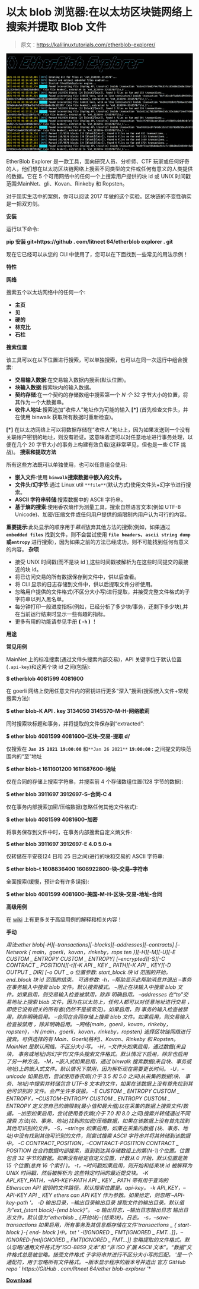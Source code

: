 # 以太 blob 浏览器:在以太坊区块链网络上搜索并提取 Blob 文件

> 原文：<https://kalilinuxtutorials.com/etherblob-explorer/>

[![Etherblob Explorer : Search And Extract Blob Files On The Ethereum Blockchain Network](img/b104e55dba3a569fa6d9ec52c4176052.png "Etherblob Explorer : Search And Extract Blob Files On The Ethereum Blockchain Network")](https://1.bp.blogspot.com/-o2v82a6Y4fA/YLTlCdWcCVI/AAAAAAAAJRA/uYFmx3X6RNUGADWuMl8owDhUHzPaM0BKgCLcBGAsYHQ/s728/etherblob-explorer%25281%2529.png)

EtherBlob Explorer 是一款工具，面向研究人员、分析师、CTF 玩家或任何好奇的人，他们想在以太坊区块链网络上搜索不同类型的文件或任何有意义的人类提供的数据。它在 5 个可用网络中的任何一个上搜索用户提供的块 id 或 UNIX 时间戳范围:MainNet、gli、Kovan、Rinkeby 和 Ropsten。

对于现实生活中的案例，你可以阅读 2017 年做的这个实验。区块链的不变性确实是一把双刃剑。

**安装**

运行以下命令:

**pip 安装 git+https://github . com/litneet 64/etherblob explorer . git**

现在它已经可以从您的 CLI 中使用了，您可以在下面找到一些常见的用法示例！

**特性**

**网络**

搜索五个以太坊网络中的任何一个:

*   **主页**
*   **见**
*   **硬的**
*   **林克比**
*   **石柱**

**搜索位置**

该工具可以在以下位置进行搜索，可以单独搜索，也可以在同一次运行中组合搜索:

*   **交易输入数据**:在交易输入数据内搜索(默认位置)。
*   **块输入数据**:搜索块内的输入数据。
*   **契约存储**:在一个契约的存储数组中搜索第一个 *N 个* 32 字节大小的位置，将其作为一个大数据串。
*   **收件人地址**:搜索追加“收件人”地址作为可能的输入 **[*]** (首先检查文件头，并在使用 binwalk 获取所有数据时重新检查)。

**[*]** 在以太坊网络上可以将数据存储在“收件人”地址上，因为如果发送到一个没有关联帐户密钥的地址，则没有验证。这意味着您可以对任意地址进行事务处理，以便在几个 20 字节大小的事务上构建有效负载(这非常罕见，但也是一些 CTF 挑战)。
**搜索和提取方法**

所有这些方法既可以单独使用，也可以任意组合使用:

*   **嵌入文件**:使用 **`binwalk`搜索数据中嵌入的文件。**
*   **文件头/幻字节**:通过 Linux util `**file**`(默认方式)使用文件头+幻字节进行搜索。
*   **ASCII 字符串转储**:搜索数据中的 ASCII 字符串。
*   **基于熵的搜索**:使用香农熵作为测量工具，搜索自然语言文本(例如 UTF-8 Unicode)、加密/压缩文件或任何用户提供的熵限制内用户认为可行的内容。

**重要提示**:此处显示的顺序用于*幕后*放弃其他方法的搜索(例如，如果通过 **`embedded files`** 找到文件，则不会尝试使用 **`file headers`、`ascii string dump`或`entropy`** 进行搜索)，因为如果之前的方法已经成功，则不可能找到任何有意义的内容。
**杂项**

*   接受 UNIX 时间戳(而不是块 id ),这些时间戳被解析为在这些时间提交的最接近的块 id。
*   将已访问交易的所有数据保存到文件中，供以后查看。
*   将 CLI 显示的日志存储到文件中，供以后提取文件分析使用。
*   忽略用户提供的文件格式(不区分大小写)进行提取，并接受完整文件格式的子字符串以列入黑名单。
*   每分钟打印一般进度指标(例如，已经分析了多少块/事务，还剩下多少块),并在当前运行结束时显示一些有趣的指标。
*   更多有用的功能请参见手册 **( `-h` )** ！

**用途**

**常见用例**

MainNet 上的标准搜索(通过文件头搜索内部交易)，API 关键字位于默认位置(`.api-key`)和这两个块 id 之间(包括):

**$ etherblob 4081599 4081600**

在 goerli 网络上使用任意文件内的密钥进行更多“深入”搜索(搜索嵌入文件+常规搜索方法):

**$ ether blob-K API . key 3134050 3145570-M-H-网络歌莉**

同时搜索块标题和事务，并将提取的文件保存到“extracted”:

**$ ether blob 4081599 4081600–区块–交易-提取 d/**

仅搜索在 **`Jan 25 2021 19:00:00`** 和`**Jan 26 2021**` **`19:00:00` :** 之间提交的块范围内的“至”地址

**$ ether blob-t 1611601200 1611687600–地址**

仅在合同的存储上搜索字符串，并搜索前 4 个存储数组位置(128 字节的数据):

**$ ether blob 3911697 3912697-S–合同-C 4**

仅在事务内部搜索加密/压缩数据(忽略任何其他文件格式):

**$ ether blob 4081599 4081600–加密**

将事务保存到文件中时，在事务内部搜索自定义熵文件:

**$ ether blob 3911697 3912697-E 4.0 5.0-s**

仅转储在平安夜(24 日和 25 日之间)进行的块和交易的 ASCII 字符串:

**$ ether blob-t 1608836400 1608922800–块–交易–字符串**

全面搜索(缓慢，预计会有许多误报):

**$ ether blob 4081599 4081600-美国-M-H-区块-交易-地址-合同**

**高级用例**

在 [wiki](https://github.com/litneet64/etherblob-explorer/wiki) 上有更多关于高级用例的解释和相关内容！

**手动**

**用法:ether blob[-H][–transactions][–blocks][–addresses][–contracts]
[–Network { main，goerli，kovan，rinkeby，rops ten }][-H][-M][-U][-E CUSTOM _ ENTROPY CUSTOM _ ENTROPY]
[–encrypted][-S][-C CONTRACT _ POSITION][-t][-K API _ KEY _ PATH][-K API _ KEY][-D OUTPUT _ DIR]
[-o OUT _ o
位置参数:
start_block 块 id 范围的开始。
end_block 块 id 范围的结束。
可选参数:
-h，–帮助显示此帮助消息并退出
–事务在事务输入中搜索 blob 文件。默认搜索模式。
–阻止在块输入中搜索 blob 文件。如果启用，则交易输入检查被禁用，除非
明确启用。
–addresses 在“to”交易地址上搜索 blob 文件，因为在以太坊上，任何人都可以对任意地址进行交易
，即使它没有相关的所有者(仍然不是很常见)。如果启用，则
事务的输入检查被禁用，除非明确启用。
–合同在合同存储上搜索 blob 文件。如果启用，则交易输入检查被禁用
，除非明确启用。
–网络{main，goerli，kovan，rinkeby，ropsten}，-N {main，goerli，kovan，rinkeby，ropsten}
选择区块链网络进行搜索。可供选择的有 Main、Goerli(格利)、Kovan、Rinkeby
和 Ropsten。MainNet 是默认网络。不区分大小写。
-H，–文件头如果启用，通过数据(来自块，
事务或地址)的幻字节/文件头搜索文件格式。默认情况下启用，除非也启用了另一种方法。
-M，–嵌入式如果启用，通过
binwalk 搜索数据(来自块、事务或地址)上的嵌入式文件。默认情况下禁用，因为解析现在需要更长时间。
-U，–unicode 如果启用，尝试使用香农熵(介于 3.5 和 5.0 之间)从采集的数据(块、
事务、地址)中搜索并转储包含 UTF-8 文本的文件，如果在该数据上没有首先找到其他可识别的
文件。会产生许多误报。
-E CUSTOM _ ENTROPY CUSTOM _ ENTROPY，–CUSTOM-ENTROPY CUSTOM _ ENTROPY CUSTOM _ ENTROPY
定义您自己的熵限制(最小值和最大值)以在采集的数据上搜索文件/数据。
–加密如果启用，尝试使用香农熵(介于 7.0 和 8.0 之间)搜索并转储通过不同搜索
方法(块、事务、地址)找到的加密/压缩数据，如果在该数据上没有首先找到
其他可识别的文件。
-S，–strings 如果启用，如果在采集的数据
(块、事务、地址)中没有找到其他可识别的文件，则尝试搜索 ASCII 字符串并将其转储到该数据中。
-C CONTRACT_POSITION，–CONTRACT-POSITION CONTRACT _ POSITION
在合约数据内部搜索，直到到达其存储数组上的第(N-1)个位置。位置
包含 32 字节的数据。如果没有给定自定义位置，计数从 0 开始，默认位置是第 15 个位置(总共 16 个索引
)。
-t，–时间戳如果启用，则开始和结束块 id 被解释为 UNIX 时间戳，然后被解析为
这些特定时间的最近提交块。
-K API_KEY_PATH，–API-KEY-PATH API _ KEY _ PATH
带有用于查询的 Etherscan API 密钥的文件路径。默认搜索位置是。api-key。
-k API_KEY，–API-KEY API _ KEY
ethers can API KEY 作为参数。如果给定，则忽略'–API-key-path '。
-D 输出目录，–输出目录输出目录
提取文件的输出目录。默认值为“ext_{start block}-{end block}”。
-o 输出日志，–输出日志输出日志
输出日志文件。默认值为“etherblob _ {开始块}-{结束块}。日志。
-s，–save-transactions
如果启用，所有事务及其信息都存储在文件‘transactions _ { start-block }-{ end-
block }中。txt '
-I[IGNORED _ FMT[IGNORED _ FMT…]]，–IGNORED-fmt[IGNORED _ FMT[IGNORED _ FMT…]]
忽略提取的文件格式。默认忽略/通用文件格式为“ISO-8859 文本”和
“非 ISO 扩展 ASCII 文本”。“数据”文件格式总是被忽略。接受文件格式
子字符串并进行不区分大小写的匹配。* '是一个通配符，用于忽略所有文件格式。
–版本显示程序的版本号并退出
官方 GitHub repo ' https://GitHub . com/litneet 64/ether blob-explorer '**

[**Download**](https://github.com/litneet64/etherblob-explorer)